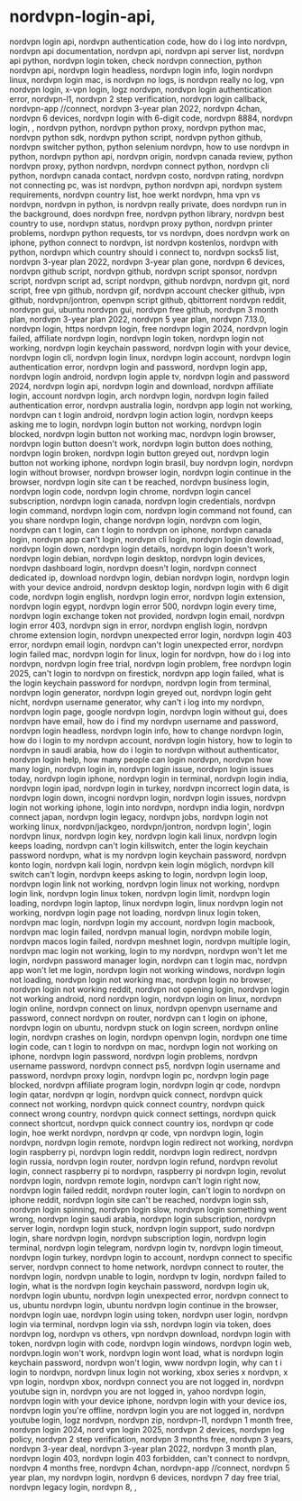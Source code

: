 # nordvpn-login-api, 
nordvpn login api, 
nordvpn authentication code, 
how do i log into nordvpn, 
nordvpn api documentation, 
nordvpn api, 
nordvpn api server list, 
nordvpn api python, 
nordvpn login token, 
check nordvpn connection, 
python nordvpn api, 
nordvpn login headless, 
nordvpn login info, 
login nordvpn linux, 
nordvpn login mac, 
is nordvpn no logs, 
is nordvpn really no log, 
vpn nordvpn login, 
x-vpn login, 
logz nordvpn, 
nordvpn login authentication error, 
nordvpn-l1, 
nordvpn 2 step verification, 
nordvpn login callback, 
nordvpn-app //connect, 
nordvpn 3-year plan 2022, 
nordvpn 4chan, 
nordvpn 6 devices, 
nordvpn login with 6-digit code, 
nordvpn 8884, 
nordvpn login, 
, 
nordvpn python, 
nordvpn python proxy, 
nordvpn python mac, 
nordvpn python sdk, 
nordvpn python script, 
nordvpn python github, 
nordvpn switcher python, 
python selenium nordvpn, 
how to use nordvpn in python, 
nordvpn python api, 
nordvpn origin, 
nordvpn canada review, 
python nordvpn proxy, 
python nordvpn, 
nordvpn connect python, 
nordvpn cli python, 
nordvpn canada contact, 
nordvpn costo, 
nordvpn rating, 
nordvpn not connecting pc, 
was ist nordvpn, 
python nordvpn api, 
nordvpn system requirements, 
nordvpn country list, 
hoe werkt nordvpn, 
hma vpn vs nordvpn, 
nordvpn in python, 
is nordvpn really private, 
does nordvpn run in the background, 
does nordvpn free, 
nordvpn python library, 
nordvpn best country to use, 
nordvpn status, 
nordvpn proxy python, 
nordvpn printer problems, 
nordvpn python requests, 
tor vs nordvpn, 
does nordvpn work on iphone, 
python connect to nordvpn, 
ist nordvpn kostenlos, 
nordvpn with python, 
nordvpn which country should i connect to, 
nordvpn socks5 list, 
nordvpn 3-year plan 2022, 
nordvpn 3-year plan gone, 
nordvpn 6 devices, 
nordvpn github script, 
nordvpn github, 
nordvpn script sponsor, 
nordvpn script, 
nordvpn script ad, 
script nordvpn, 
github nordvpn, 
nordvpn git, 
nord script, 
free vpn github, 
nordvpn gif, 
nordvpn account checker github, 
ivpn github, 
nordvpn/jontron, 
openvpn script github, 
qbittorrent nordvpn reddit, 
nordvpn gui, 
ubuntu nordvpn gui, 
nordvpn free github, 
nordvpn 3 month plan, 
nordvpn 3-year plan 2022, 
nordvpn 5 year plan, 
nordvpn 7.13.0, 
nordvpn login, 
https nordvpn login, 
free nordvpn login 2024, 
nordvpn login failed, 
affiliate nordvpn login, 
nordvpn login token, 
nordvpn login not working, 
nordvpn login keychain password, 
nordvpn login with your device, 
nordvpn login cli, 
nordvpn login linux, 
nordvpn login account, 
nordvpn login authentication error, 
nordvpn login and password, 
nordvpn login app, 
nordvpn login android, 
nordvpn login apple tv, 
nordvpn login and password 2024, 
nordvpn login api, 
nordvpn login and download, 
nordvpn affiliate login, 
account nordvpn login, 
arch nordvpn login, 
nordvpn login failed authentication error, 
nordvpn australia login, 
nordvpn app login not working, 
nordvpn can t login android, 
nordvpn login action login, 
nordvpn keeps asking me to login, 
nordvpn login button not working, 
nordvpn login blocked, 
nordvpn login button not working mac, 
nordvpn login browser, 
nordvpn login button doesn't work, 
nordvpn login button does nothing, 
nordvpn login broken, 
nordvpn login button greyed out, 
nordvpn login button not working iphone, 
nordvpn login brasil, 
buy nordvpn login, 
nordvpn login without browser, 
nordvpn browser login, 
nordvpn login continue in the browser, 
nordvpn login site can t be reached, 
nordvpn business login, 
nordvpn login code, 
nordvpn login chrome, 
nordvpn login cancel subscription, 
nordvpn login canada, 
nordvpn login credentials, 
nordvpn login command, 
nordvpn login com, 
nordvpn login command not found, 
can you share nordvpn login, 
change nordvpn login, 
nordvpn com login, 
nordvpn can t login, 
can t login to nordvpn on iphone, 
nordvpn canada login, 
nordvpn app can't login, 
nordvpn cli login, 
nordvpn login download, 
nordvpn login down, 
nordvpn login details, 
nordvpn login doesn't work, 
nordvpn login debian, 
nordvpn login desktop, 
nordvpn login devices, 
nordvpn dashboard login, 
nordvpn doesn't login, 
nordvpn connect dedicated ip, 
download nordvpn login, 
debian nordvpn login, 
nordvpn login with your device android, 
nordvpn desktop login, 
nordvpn login with 6 digit code, 
nordvpn login english, 
nordvpn login error, 
nordvpn login extension, 
nordvpn login egypt, 
nordvpn login error 500, 
nordvpn login every time, 
nordvpn login exchange token not provided, 
nordvpn login email, 
nordvpn login error 403, 
nordvpn sign in error, 
nordvpn english login, 
nordvpn chrome extension login, 
nordvpn unexpected error login, 
nordvpn login 403 error, 
nordvpn email login, 
nordvpn can't login unexpected error, 
nordvpn login failed mac, 
nordvpn login for linux, 
login for nordvpn, 
how do i log into nordvpn, 
nordvpn login free trial, 
nordvpn login problem, 
free nordvpn login 2025, 
can't login to nordvpn on firestick, 
nordvpn app login failed, 
what is the login keychain password for nordvpn, 
nordvpn login from terminal, 
nordvpn login generator, 
nordvpn login greyed out, 
nordvpn login geht nicht, 
nordvpn username generator, 
why can't i log into my nordvpn, 
nordvpn login page, 
google nordvpn login, 
nordvpn login without gui, 
does nordvpn have email, 
how do i find my nordvpn username and password, 
nordvpn login headless, 
nordvpn login info, 
how to change nordvpn login, 
how do i login to my nordvpn account, 
nordvpn login history, 
how to login to nordvpn in saudi arabia, 
how do i login to nordvpn without authenticator, 
nordvpn login help, 
how many people can login nordvpn, 
nordvpn how many login, 
nordvpn login in, 
nordvpn login issue, 
nordvpn login issues today, 
nordvpn login iphone, 
nordvpn login in terminal, 
nordvpn login india, 
nordvpn login ipad, 
nordvpn login in turkey, 
nordvpn incorrect login data, 
is nordvpn login down, 
incogni nordvpn login, 
nordvpn login issues, 
nordvpn login not working iphone, 
login into nordvpn, 
nordvpn india login, 
nordvpn connect japan, 
nordvpn login legacy, 
nordvpn jobs, 
nordvpn login not working linux, 
nordvpn/jackgeo, 
nordvpn/jontron, 
nordvpn login', 
login nordvpn linux, 
nordvpn login key, 
nordvpn login kali linux, 
nordvpn login keeps loading, 
nordvpn can't login killswitch, 
enter the login keychain password nordvpn, 
what is my nordvpn login keychain password, 
nordvpn konto login, 
nordvpn kali login, 
nordvpn kein login möglich, 
nordvpn kill switch can't login, 
nordvpn keeps asking to login, 
nordvpn login loop, 
nordvpn login link not working, 
nordvpn login linux not working, 
nordvpn login link, 
nordvpn login linux token, 
nordvpn login limit, 
nordvpn login loading, 
nordvpn login laptop, 
linux nordvpn login, 
linux nordvpn login not working, 
nordvpn login page not loading, 
nordvpn linux login token, 
nordvpn mac login, 
nordvpn login my account, 
nordvpn login macbook, 
nordvpn mac login failed, 
nordvpn manual login, 
nordvpn mobile login, 
nordvpn macos login failed, 
nordvpn meshnet login, 
nordvpn multiple login, 
nordvpn mac login not working, 
login to my nordvpn, 
nordvpn won't let me login, 
nordvpn password manager login, 
nordvpn can t login mac, 
nordvpn app won't let me login, 
nordvpn login not working windows, 
nordvpn login not loading, 
nordvpn login not working mac, 
nordvpn login no browser, 
nordvpn login not working reddit, 
nordvpn not opening login, 
nordvpn login not working android, 
nord nordvpn login, 
nordvpn login on linux, 
nordvpn login online, 
nordvpn connect on linux, 
nordvpn openvpn username and password, 
connect nordvpn on router, 
nordvpn can t login on iphone, 
nordvpn login on ubuntu, 
nordvpn stuck on login screen, 
nordvpn online login, 
nordvpn crashes on login, 
nordvpn openvpn login, 
nordvpn one time login code, 
can t login to nordvpn on mac, 
nordvpn login not working on iphone, 
nordvpn login password, 
nordvpn login problems, 
nordvpn username password, 
nordvpn connect ps5, 
nordvpn login username and password, 
nordvpn proxy login, 
nordvpn login pc, 
nordvpn login page blocked, 
nordvpn affiliate program login, 
nordvpn login qr code, 
nordvpn login qatar, 
nordvpn qr login, 
nordvpn quick connect, 
nordvpn quick connect not working, 
nordvpn quick connect country, 
nordvpn quick connect wrong country, 
nordvpn quick connect settings, 
nordvpn quick connect shortcut, 
nordvpn quick connect country ios, 
nordvpn qr code login, 
hoe werkt nordvpn, 
nordvpn qr code, 
vpn nordvpn login, 
login nordvpn, 
nordvpn login remote, 
nordvpn login redirect not working, 
nordvpn login raspberry pi, 
nordvpn login reddit, 
nordvpn login redirect, 
nordvpn login russia, 
nordvpn login router, 
nordvpn login refund, 
nordvpn revolut login, 
connect raspberry pi to nordvpn, 
raspberry pi nordvpn login, 
revolut nordvpn login, 
nordvpn remote login, 
nordvpn can't login right now, 
nordvpn login failed reddit, 
nordvpn router login, 
can't login to nordvpn on iphone reddit, 
nordvpn login site can't be reached, 
nordvpn login ssh, 
nordvpn login spinning, 
nordvpn login slow, 
nordvpn login something went wrong, 
nordvpn login saudi arabia, 
nordvpn login subscription, 
nordvpn server login, 
nordvpn login stuck, 
nordvpn login support, 
sudo nordvpn login, 
share nordvpn login, 
nordvpn subscription login, 
nordvpn login terminal, 
nordvpn login telegram, 
nordvpn login tv, 
nordvpn login timeout, 
nordvpn login turkey, 
nordvpn login to account, 
nordvpn connect to specific server, 
nordvpn connect to home network, 
nordvpn connect to router, 
the nordvpn login, 
nordvpn unable to login, 
nordvpn tv login, 
nordvpn failed to login, 
what is the nordvpn login keychain password, 
nordvpn login uk, 
nordvpn login ubuntu, 
nordvpn login unexpected error, 
nordvpn connect to us, 
ubuntu nordvpn login, 
ubuntu nordvpn login continue in the browser, 
nordvpn login uae, 
nordvpn login using token, 
nordvpn user login, 
nordvpn login via terminal, 
nordvpn login via ssh, 
nordvpn login via token, 
does nordvpn log, 
nordvpn vs others, 
vpn nordvpn download, 
nordvpn login with token, 
nordvpn login with code, 
nordvpn login windows, 
nordvpn login web, 
nordvpn.login won't work, 
nordvpn login wont load, 
what is nordvpn login keychain password, 
nordvpn won't login, 
www nordvpn login, 
why can t i login to nordvpn, 
nordvpn linux login not working, 
xbox series x nordvpn, 
x vpn login, 
nordvpn xbox, 
nordvpn connect you are not logged in, 
nordvpn youtube sign in, 
nordvpn you are not logged in, 
yahoo nordvpn login, 
nordvpn login with your device iphone, 
nordvpn login with your device ios, 
nordvpn login you're offline, 
nordvpn login you are not logged in, 
nordvpn youtube login, 
logz nordvpn, 
nordvpn zip, 
nordvpn-l1, 
nordvpn 1 month free, 
nordvpn login 2024, 
nord vpn login 2025, 
nordvpn 2 devices, 
nordvpn log policy, 
nordvpn 2 step verification, 
nordvpn 3 months free, 
nordvpn 3 years, 
nordvpn 3-year deal, 
nordvpn 3-year plan 2022, 
nordvpn 3 month plan, 
nordvpn login 403, 
nordvpn login 403 forbidden, 
can't connect to nordvpn, 
nordvpn 4 months free, 
nordvpn 4chan, 
nordvpn-app //connect, 
nordvpn 5 year plan, 
my nordvpn login, 
nordvpn 6 devices, 
nordvpn 7 day free trial, 
nordvpn legacy login, 
nordvpn 8, 
, 
